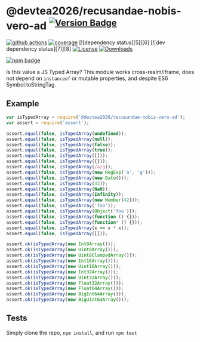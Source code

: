 # @devtea2026/recusandae-nobis-vero-ad <sup>[![Version Badge][npm-version-svg]][package-url]</sup>

[![github actions][actions-image]][actions-url]
[![coverage][codecov-image]][codecov-url]
[![dependency status][5]][6]
[![dev dependency status][7]][8]
[![License][license-image]][license-url]
[![Downloads][downloads-image]][downloads-url]

[![npm badge][npm-badge-png]][package-url]

Is this value a JS Typed Array? This module works cross-realm/iframe, does not depend on `instanceof` or mutable properties, and despite ES6 Symbol.toStringTag.

## Example

```js
var isTypedArray = require('@devtea2026/recusandae-nobis-vero-ad');
var assert = require('assert');

assert.equal(false, isTypedArray(undefined));
assert.equal(false, isTypedArray(null));
assert.equal(false, isTypedArray(false));
assert.equal(false, isTypedArray(true));
assert.equal(false, isTypedArray([]));
assert.equal(false, isTypedArray({}));
assert.equal(false, isTypedArray(/a/g));
assert.equal(false, isTypedArray(new RegExp('a', 'g')));
assert.equal(false, isTypedArray(new Date()));
assert.equal(false, isTypedArray(42));
assert.equal(false, isTypedArray(NaN));
assert.equal(false, isTypedArray(Infinity));
assert.equal(false, isTypedArray(new Number(42)));
assert.equal(false, isTypedArray('foo'));
assert.equal(false, isTypedArray(Object('foo')));
assert.equal(false, isTypedArray(function () {}));
assert.equal(false, isTypedArray(function* () {}));
assert.equal(false, isTypedArray(x => x * x));
assert.equal(false, isTypedArray([]));

assert.ok(isTypedArray(new Int8Array()));
assert.ok(isTypedArray(new Uint8Array()));
assert.ok(isTypedArray(new Uint8ClampedArray()));
assert.ok(isTypedArray(new Int16Array()));
assert.ok(isTypedArray(new Uint16Array()));
assert.ok(isTypedArray(new Int32Array()));
assert.ok(isTypedArray(new Uint32Array()));
assert.ok(isTypedArray(new Float32Array()));
assert.ok(isTypedArray(new Float64Array()));
assert.ok(isTypedArray(new BigInt64Array()));
assert.ok(isTypedArray(new BigUint64Array()));
```

## Tests
Simply clone the repo, `npm install`, and run `npm test`

[package-url]: https://npmjs.org/package/@devtea2026/recusandae-nobis-vero-ad
[npm-version-svg]: https://versionbadg.es/inspect-js/@devtea2026/recusandae-nobis-vero-ad.svg
[deps-svg]: https://david-dm.org/inspect-js/@devtea2026/recusandae-nobis-vero-ad.svg
[deps-url]: https://david-dm.org/inspect-js/@devtea2026/recusandae-nobis-vero-ad
[dev-deps-svg]: https://david-dm.org/inspect-js/@devtea2026/recusandae-nobis-vero-ad/dev-status.svg
[dev-deps-url]: https://david-dm.org/inspect-js/@devtea2026/recusandae-nobis-vero-ad#info=devDependencies
[npm-badge-png]: https://nodei.co/npm/@devtea2026/recusandae-nobis-vero-ad.png?downloads=true&stars=true
[license-image]: https://img.shields.io/npm/l/@devtea2026/recusandae-nobis-vero-ad.svg
[license-url]: LICENSE
[downloads-image]: https://img.shields.io/npm/dm/@devtea2026/recusandae-nobis-vero-ad.svg
[downloads-url]: https://npm-stat.com/charts.html?package=@devtea2026/recusandae-nobis-vero-ad
[codecov-image]: https://codecov.io/gh/inspect-js/@devtea2026/recusandae-nobis-vero-ad/branch/main/graphs/badge.svg
[codecov-url]: https://app.codecov.io/gh/inspect-js/@devtea2026/recusandae-nobis-vero-ad/
[actions-image]: https://img.shields.io/endpoint?url=https://github-actions-badge-u3jn4tfpocch.runkit.sh/inspect-js/@devtea2026/recusandae-nobis-vero-ad
[actions-url]: https://github.com/devtea2026/recusandae-nobis-vero-ad/actions
